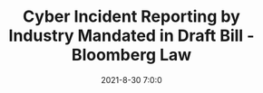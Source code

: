 ---
"title": "Cyber Incident Reporting by Industry Mandated in Draft Bill - Bloomberg Law"
"date": "2021-8-30 7:0:0"
"feed_name": "GOOGLENEWSINDUSTRIAL"
"feed_website": "https://news.google.com/search?q=industrial%2Bincident&hl=en-US&gl=US&ceid=US:en"
"feed_rss": "https://news.google.com/rss/search?q=industrial%2Bincident&hl=en-US&gl=US&ceid=US:en"
"link": "https://news.bloomberglaw.com/privacy-and-data-security/cyber-incident-reporting-by-industry-mandated-in-draft-bill"
"file": "_posts/2021-1-1-11bb04ee15e7388b9b79c69ee471715fc70dc78c.md"
"accident": "0"
"drilling": "0"
---